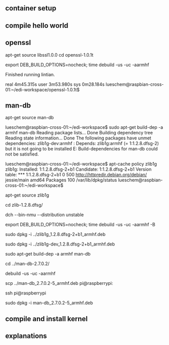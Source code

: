 container setup
---------------

compile hello world
-------------------

openssl
-------

apt-get source libssl1.0.0
cd openssl-1.0.1t

export DEB_BUILD_OPTIONS=nocheck; time debuild -us -uc -aarmhf

Finished running lintian.

real	4m45.315s
user	3m53.980s
sys	0m28.184s
lueschem@raspbian-cross-01:~/edi-workspace/openssl-1.0.1t$

man-db
------

apt-get source man-db

lueschem@raspbian-cross-01:~/edi-workspace$ sudo apt-get build-dep -a armhf man-db
Reading package lists... Done
Building dependency tree       
Reading state information... Done
The following packages have unmet dependencies:
 zlib1g-dev:armhf : Depends: zlib1g:armhf (= 1:1.2.8.dfsg-2) but it is not going to be installed
E: Build-dependencies for man-db could not be satisfied.

lueschem@raspbian-cross-01:~/edi-workspace$ apt-cache policy zlib1g
zlib1g:
  Installed: 1:1.2.8.dfsg-2+b1
  Candidate: 1:1.2.8.dfsg-2+b1
  Version table:
 *** 1:1.2.8.dfsg-2+b1 0
        500 http://httpredir.debian.org/debian/ jessie/main amd64 Packages
        100 /var/lib/dpkg/status
lueschem@raspbian-cross-01:~/edi-workspace$

apt-get source zlib1g

cd zlib-1.2.8.dfsg/

dch --bin-nmu --distribution unstable

export DEB_BUILD_OPTIONS=nocheck; time debuild -us -uc -aarmhf -B

sudo dpkg -i ../zlib1g_1.2.8.dfsg-2+b1_armhf.deb

sudo dpkg -i ../zlib1g-dev_1.2.8.dfsg-2+b1_armhf.deb

sudo apt-get build-dep -a armhf man-db

cd ../man-db-2.7.0.2/

debuild -us -uc -aarmhf

scp ../man-db_2.7.0.2-5_armhf.deb pi@raspberrypi:

ssh pi@raspberrypi

sudo dpkg -i man-db_2.7.0.2-5_armhf.deb

compile and install kernel
--------------------------

explanations
------------






